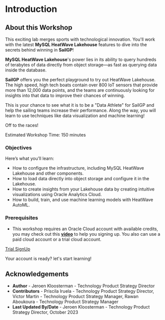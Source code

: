 # Introduction

<!--![Intro Banner](./images/Intro.png)-->

## About this Workshop

This exciting lab merges sports with technological innovation. You'll work with the latest **MySQL HeatWave Lakehouse** features to dive into the secrets behind winning in **SailGP**!

**MySQL HeatWave Lakehouse**'s power lies in its ability to query hundreds of terabytes of data directly from object storage—as fast as querying data inside the database.

**SailGP** offers you the perfect playground to try out HeatWave Lakehouse. The high speed, high tech boats contain over 800 IoT sensors that provide more than 12,000 data points, and the teams are continuously looking for insights into that data to improve their chances of winning.

This is your chance to see what it is to be a "Data Athlete" for SailGP and help the sailing teams increase their performance. Along the way, you will learn to use techniques like data visualization and machine learning!

Off to the races!

<!--![](youtube:Z-2HT1PGEq8)-->

Estimated Workshop Time: 150 minutes

### Objectives

Here’s what you’ll learn:
- How to configure the infrastructure, including MySQL HeatWave Lakehouse and other components.
- How to load data directly into object storage and configure it in the Lakehouse.
- How to create insights from your Lakehouse data by creating intuitive visualizations using Oracle Analytics Cloud.
- How to build, train, and use machine learning models with HeatWave AutoML.

### Prerequisites

-  This workshop requires an Oracle Cloud account with available credits, you may check out this **[video](https://www.youtube.com/watch?v=4U-0SumNz6w)** to help you signing up. You also can use a paid cloud account or a trial cloud account.
  
[Trial SignUp](youtube:4U-0SumNz6w)


Your account is ready? let's start learning!

## Acknowledgements
- **Author** - Jeroen Kloosterman - Technology Product Strategy Director
- **Contributors** - Priscila Iruela - Technology Product Strategy Director, Victor Martin - Technology Product Strategy Manager, Rawan Aboukoura - Technology Product Strategy Manager
- **Last Updated By/Date** - Jeroen Kloosterman - Technology Product Strategy Director, October 2023
